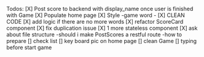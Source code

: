 
Todos:
[X] Post score to backend with display_name once user is finished with Game
[X] Populate home page
[X] Style
    -game word 
    -
[X] CLEAN CODE 
[X] add logic if there are no more words
[X] refactor ScoreCard component
[X] fix duplication issue
[X] 1 more stateless component
[X] ask about file structure
    -should i make PostScores a restful route
    -how to prepare
[] check list
[] key board pic on home page
[] clean Game
[] typing before start game





